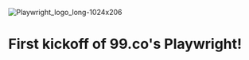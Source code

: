 ![Playwright_logo_long-1024x206](https://github.com/aldryandimas/playwright-learn/assets/74169079/f435c205-3442-42e5-8d73-4b917f48f218)

# First kickoff of 99.co's Playwright!
